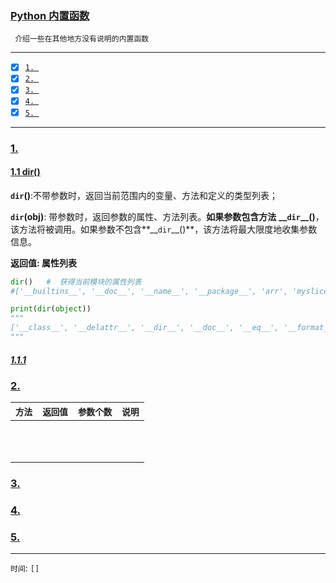 ### [Python 内置函数](#)

` 介绍一些在其他地方没有说明的内置函数`

-----

- [x] [`1. `](#1-)
- [x] [`2. `](#2-)
- [x] [`3. `](#3-)
- [x] [`4. `](#4-)
- [x] [`5. `](#5-)

-----

### [1.](#)

#### [1.1  dir()](#)

**`dir`()**:不带参数时，返回当前范围内的变量、方法和定义的类型列表；

**`dir`(obj)**: 带参数时，返回参数的属性、方法列表。**如果参数包含方法** **\_\_`dir`\_\_()**，该方法将被调用。如果参数不包含**\_\_`dir`\_\_()**，该方法将最大限度地收集参数信息。

**返回值:  属性列表**

```python
dir()   #  获得当前模块的属性列表
#['__builtins__', '__doc__', '__name__', '__package__', 'arr', 'myslice']
```

```python
print(dir(object))
"""
['__class__', '__delattr__', '__dir__', '__doc__', '__eq__', '__format__', '__ge__', '__getattribute__', '__gt__', '__hash__', '__init__', '__init_subclass__', '__le__', '__lt__', '__ne__', '__new__', '__reduce__', '__reduce_ex__', '__repr__', '__setattr__', '__sizeof__', '__str__', '__subclasshook__']
"""
```





##### [1.1.1 ](#)

### [2.](#) 

| `方法` | `返回值` | `参数个数` | `说明` |
| :----- | :------- | :--------- | :----- |
| ` `    | ` `      | ` `        | ` `    |
| ` `    | ` `      | ` `        | ` `    |
| ` `    | ` `      | ` `        | ` `    |

### [3.](#) 

### [4.](#) 

### [5.](#) 

-----

`时间`: `[]` 